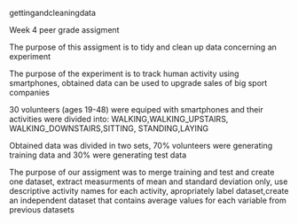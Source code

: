 gettingandcleaningdata

Week 4 peer grade assigment

The purpose of this assigment is to tidy and clean up data concerning an experiment

The purpose of the experiment is to track human activity using smartphones, obtained data can be used to upgrade sales of 
big sport companies
  
30 volunteers (ages 19-48) were equiped with smartphones and their activities were divided into: WALKING,WALKING_UPSTAIRS,
  WALKING_DOWNSTAIRS,SITTING, STANDING,LAYING
  
Obtained data was divided in two sets, 70% volunteers were generating training data and 30% were generating test data

The purpose of our assigment was to merge training and test and create one dataset, extract measurments of
mean and standard deviation only, use descriptive activity names for each activity, apropriately label dataset,create an
independent dataset that contains average values for each variable from previous datasets
   
